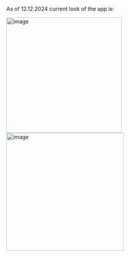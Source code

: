As of 12.12.2024 current look of the app is:

<img width="302" alt="image" src="https://github.com/user-attachments/assets/8d27c9a6-05c5-4bec-832b-4df5b53c1ff9" /> <img width="308" alt="image" src="https://github.com/user-attachments/assets/fe4fae0d-b567-4cbe-acd1-dbcb6064b2ad" />

